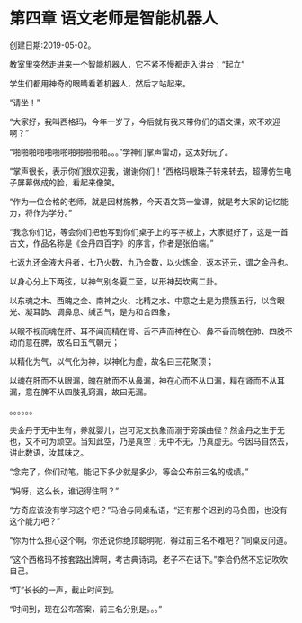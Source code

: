 # 第四章 语文老师是智能机器人

创建日期:2019-05-02。

教室里突然走进来一个智能机器人，它不紧不慢都走入讲台：“起立”

学生们都用神奇的眼睛看着机器人，然后才站起来。

“请坐！”

“大家好，我叫西格玛，今年一岁了，今后就有我来带你们的语文课，欢不欢迎啊？”

“啪啪啪啪啪啪啪啪啪啪啪啪。。。”学神们掌声雷动，这太好玩了。

“掌声很长，表示你们很欢迎我，谢谢你们！”西格玛眼珠子转来转去，超薄仿生电子屏幕做成的脸，看起来像笑。

“作为一位合格的老师，就是因材施教，今天语文第一堂课，就是考大家的记忆能力，将作为学分。”

“我念你们记，等会你们把他写到你们桌子上的写字板上，大家挺好了，这是一首古文，作品名称是《金丹四百字》的序言，作者是张伯端。”

七返九还金液大丹者，七乃火数，九乃金数，以火炼金，返本还元，谓之金丹也。

以身心分上下两弦，以神气别冬夏二至，以形神契坎离二卦。

以东魂之木、西魄之金、南神之火、北精之水、中意之土是为攒簇五行，以含眼光、凝耳韵、调鼻息、缄舌气，是为和合四象，

以眼不视而魂在肝、耳不闻而精在肾、舌不声而神在心、鼻不香而魄在肺、四肢不动而意在脾，故名曰五气朝元；

以精化为气，以气化为神，以神化为虚，故名曰三花聚顶；

以魂在肝而不从眼漏，魄在肺而不从鼻漏，神在心而不从口漏，精在肾而不从耳漏，意在脾不从四肢孔窍漏，故曰无漏。

。。。。。。

夫金丹于无中生有，养就婴儿，岂可泥文执象而溺于旁蹊曲径？然金丹之生于无也，又不可为顽空。当知此空，乃是真空；无中不无，乃真虚无。今因马自然去，讲此数语，汝其味之。

“念完了，你们动笔，能记下多少就是多少，等会公布前三名的成绩。”

“妈呀，这么长，谁记得住啊？”

“方奇应该没有学习这个吧？”马洽与同桌私语，“还有那个迟到的马负图，也没有这个能力吧？”

“你为什么担心这个啊，你还说你绝顶聪明呢，得过前三名不难吧？”同桌反问道。

“这个西格玛不按套路出牌啊，考古典诗词，老子不在话下。”李洽仍然不忘记吹吹自己。

“叮”长长的一声，截止时间到。

“时间到，现在公布答案，前三名分别是。。。”